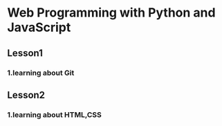 # Web Programming with Python and JavaScript
<html>
  <h2>Lesson1</h2>
  <h3>1.learning about Git </h3>
  <h2>Lesson2</h2>
  <h3>1.learning about HTML,CSS </h3>
  </html>
